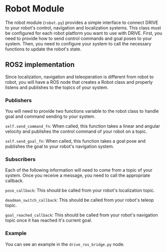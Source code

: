 # Robot Module

The robot module (`robot.py`) provides a simple interface to connect DRIVE to your robot's control, navigation and localization systems. This class must be configured for each robot platform you want to use with DRIVE. First, you need to provide how to send control commands and goal poses to your system. Then, you need to configure your system to call the necessary functions to update the robot's state.

## ROS2 implementation

Since localization, navigation and teleoperation is different from robot to robot, you will have a ROS node that creates a Robot class and properly listens and publishes to the topics of your system.

### Publishers

You will need to provide two functions variable to the robot class to handle goal and command sending to your system.

`self.send_command_fn`: When called, this function takes a linear and angular velocity and publishes the control command of your robot on a topic.

`self.send_goal_fn`: When called, this function takes a goal pose and publishes the goal to your robot's navigation system.

### Subscribers

Each of the following information will need to come from a topic of your system. Once you receive a message, you need to call the appropriate callback.

`pose_callback`: This should be called from your robot's localization topic.

`deadman_switch_callback`: This should be called from your robot's teleop topic.

`goal_reached_callback`: This should be called from your robot's navigation topic once it has reached it's current goal.

### Example

You can see an example in the `drive_ros_bridge.py` node.

